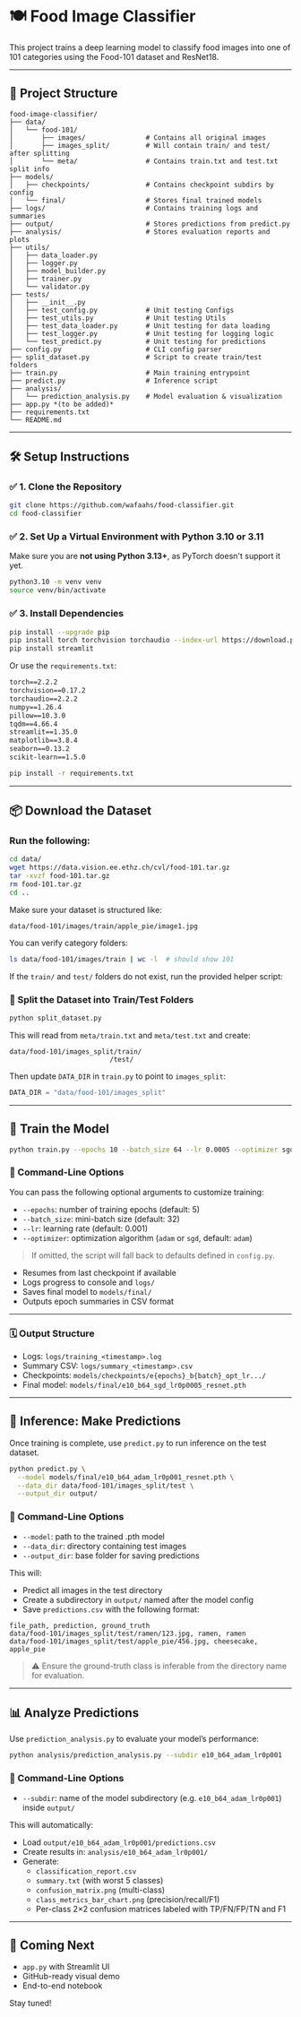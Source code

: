 # 🍽️ Food Image Classifier

This project trains a deep learning model to classify food images into one of 101 categories using the Food-101 dataset and ResNet18.

---

## 📁 Project Structure

```
food-image-classifier/
├── data/
│   └── food-101/
│       ├── images/               # Contains all original images
│       ├── images_split/         # Will contain train/ and test/ after splitting
│       └── meta/                 # Contains train.txt and test.txt split info
├── models/
│   ├── checkpoints/              # Contains checkpoint subdirs by config
│   └── final/                    # Stores final trained models
├── logs/                         # Contains training logs and summaries
├── output/                       # Stores predictions from predict.py
├── analysis/                     # Stores evaluation reports and plots
├── utils/
│   ├── data_loader.py
│   ├── logger.py
│   ├── model_builder.py
│   ├── trainer.py
│   └── validator.py
├── tests/
│   ├── __init__.py
│   ├── test_config.py            # Unit testing Configs
│   ├── test_utils.py             # Unit testing Utils
│   ├── test_data_loader.py       # Unit testing for data loading
│   ├── test_logger.py            # Unit testing for logging logic
│   └── test_predict.py           # Unit testing for predictions
├── config.py                     # CLI config parser
├── split_dataset.py              # Script to create train/test folders
├── train.py                      # Main training entrypoint
├── predict.py                    # Inference script
├── analysis/
│   └── prediction_analysis.py    # Model evaluation & visualization
├── app.py *(to be added)*       
├── requirements.txt
└── README.md
```

---

## 🛠️ Setup Instructions

### ✅ 1. Clone the Repository
```bash
git clone https://github.com/wafaahs/food-classifier.git
cd food-classifier
```

### ✅ 2. Set Up a Virtual Environment with Python 3.10 or 3.11
Make sure you are **not using Python 3.13+**, as PyTorch doesn't support it yet.

```bash
python3.10 -m venv venv
source venv/bin/activate
```

### ✅ 3. Install Dependencies
```bash
pip install --upgrade pip
pip install torch torchvision torchaudio --index-url https://download.pytorch.org/whl/cpu
pip install streamlit
```

Or use the `requirements.txt`:

```txt
torch==2.2.2
torchvision==0.17.2
torchaudio==2.2.2
numpy==1.26.4
pillow==10.3.0
tqdm==4.66.4
streamlit==1.35.0
matplotlib==3.8.4
seaborn==0.13.2
scikit-learn==1.5.0
```

```bash
pip install -r requirements.txt
```

---

## 📦 Download the Dataset

### Run the following:

```bash
cd data/
wget https://data.vision.ee.ethz.ch/cvl/food-101.tar.gz
tar -xvzf food-101.tar.gz
rm food-101.tar.gz
cd ..
```

Make sure your dataset is structured like:

```
data/food-101/images/train/apple_pie/image1.jpg
```

You can verify category folders:

```bash
ls data/food-101/images/train | wc -l  # should show 101
```

If the `train/` and `test/` folders do not exist, run the provided helper script:

### 🧩 Split the Dataset into Train/Test Folders

```bash
python split_dataset.py
```

This will read from `meta/train.txt` and `meta/test.txt` and create:

```
data/food-101/images_split/train/
                         /test/
```

Then update `DATA_DIR` in `train.py` to point to `images_split`:

```python
DATA_DIR = "data/food-101/images_split"
```

---

## 🚀 Train the Model

```bash
python train.py --epochs 10 --batch_size 64 --lr 0.0005 --optimizer sgd
```

### 🔧 Command-Line Options

You can pass the following optional arguments to customize training:

- `--epochs`: number of training epochs (default: 5)
- `--batch_size`: mini-batch size (default: 32)
- `--lr`: learning rate (default: 0.001)
- `--optimizer`: optimization algorithm (`adam` or `sgd`, default: `adam`)

> If omitted, the script will fall back to defaults defined in `config.py`.

- Resumes from last checkpoint if available
- Logs progress to console and `logs/`
- Saves final model to `models/final/`
- Outputs epoch summaries in CSV format

---

### 🗓️ Output Structure

- Logs: `logs/training_<timestamp>.log`
- Summary CSV: `logs/summary_<timestamp>.csv`
- Checkpoints: `models/checkpoints/e{epochs}_b{batch}_opt_lr.../`
- Final model: `models/final/e10_b64_sgd_lr0p0005_resnet.pth`

---

## 🧠 Inference: Make Predictions

Once training is complete, use `predict.py` to run inference on the test dataset.

```bash
python predict.py \
  --model models/final/e10_b64_adam_lr0p001_resnet.pth \
  --data_dir data/food-101/images_split/test \
  --output_dir output/
```

### 🔧 Command-Line Options
- `--model`: path to the trained .pth model
- `--data_dir`: directory containing test images
- `--output_dir`: base folder for saving predictions

This will:

- Predict all images in the test directory
- Create a subdirectory in `output/` named after the model config
- Save `predictions.csv` with the following format:

```csv
file_path, prediction, ground_truth
data/food-101/images_split/test/ramen/123.jpg, ramen, ramen
data/food-101/images_split/test/apple_pie/456.jpg, cheesecake, apple_pie
```

> ⚠️ Ensure the ground-truth class is inferable from the directory name for evaluation.

---

## 📊 Analyze Predictions

Use `prediction_analysis.py` to evaluate your model’s performance:

```bash
python analysis/prediction_analysis.py --subdir e10_b64_adam_lr0p001
```
### 🔧 Command-Line Options
- `--subdir`: name of the model subdirectory (e.g. `e10_b64_adam_lr0p001`) inside `output/`


This will automatically:

- Load `output/e10_b64_adam_lr0p001/predictions.csv`
- Create results in: `analysis/e10_b64_adam_lr0p001/`
- Generate:
  - `classification_report.csv`
  - `summary.txt` (with worst 5 classes)
  - `confusion_matrix.png` (multi-class)
  - `class_metrics_bar_chart.png` (precision/recall/F1)
  - Per-class 2×2 confusion matrices labeled with TP/FN/FP/TN and F1

---

## 🤪 Coming Next

- `app.py` with Streamlit UI
- GitHub-ready visual demo
- End-to-end notebook

Stay tuned!
